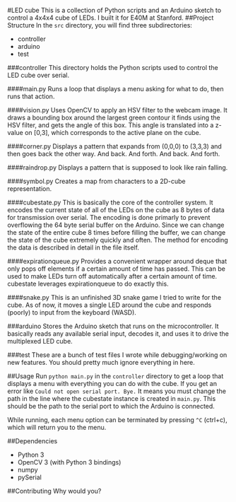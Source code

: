 #LED cube
This is a collection of Python scripts and an Arduino sketch to control a 4x4x4 cube of LEDs. I built it for E40M at Stanford.
##Project Structure
In the `src` directory, you will find three subdirectories:

* controller
* arduino
* test

###controller
This directory holds the Python scripts used to control the LED cube over serial. 

####main.py
Runs a loop that displays a menu asking for what to do, then runs that action. 

####vision.py
Uses OpenCV to apply an HSV filter to the webcam image. It draws a bounding box around the largest green contour it finds using the HSV filter, and gets the angle of this box. 
This angle is translated into a z-value on [0,3], which corresponds to the active plane on the cube.

####corner.py
Displays a pattern that expands from (0,0,0) to (3,3,3) and then goes back the other way. And back. And forth. And back. And forth.

####raindrop.py
Displays a pattern that is supposed to look like rain falling.

####symbol.py 
Creates a map from characters to a 2D-cube representation. 

####cubestate.py
This is basically the core of the controller system. It encodes the current state of all of the LEDs on the cube as 8 bytes of data for transmission over serial. 
The encoding is done primarly to prevent overflowing the 64 byte serial buffer on the Arduino. Since we can change the state of the entire cube 8 times before filling the buffer, we can change the state of the cube extremely quickly and often.
The method for encoding the data is described in detail in the file itself.

####expirationqueue.py
Provides a convenient wrapper around deque that only pops off elements if a certain amount of time has passed. 
This can be used to make LEDs turn off automatically after a certain amount of time. cubestate leverages expirationqueue to do exactly this.

####snake.py 
This is an unfinished 3D snake game I tried to write for the cube. As of now, it moves a single LED around the cube and responds (poorly) to input from the keyboard (WASD).

###arduino
Stores the Arduino sketch that runs on the microcontroller. It basically reads any available serial input, decodes it, and uses it to drive the multiplexed LED cube.

###test
These are a bunch of test files I wrote while debugging/working on new features. You should pretty much ignore everything in here.

##Usage
Run `python main.py` in the `controller` directory to get a loop that displays a menu with everything you can do with the cube.
If you get an error like `Could not open serial port. Bye.` It means you must change the path in the line where the cubestate instance is created in `main.py`. This should be the path to the serial port to which the Arduino is connected.

While running, each menu option can be terminated by pressing `^C` (ctrl+c), which will return you to the menu.

##Dependencies
* Python 3
* OpenCV 3 (with Python 3 bindings)
* numpy
* pySerial


##Contributing
Why would you?



